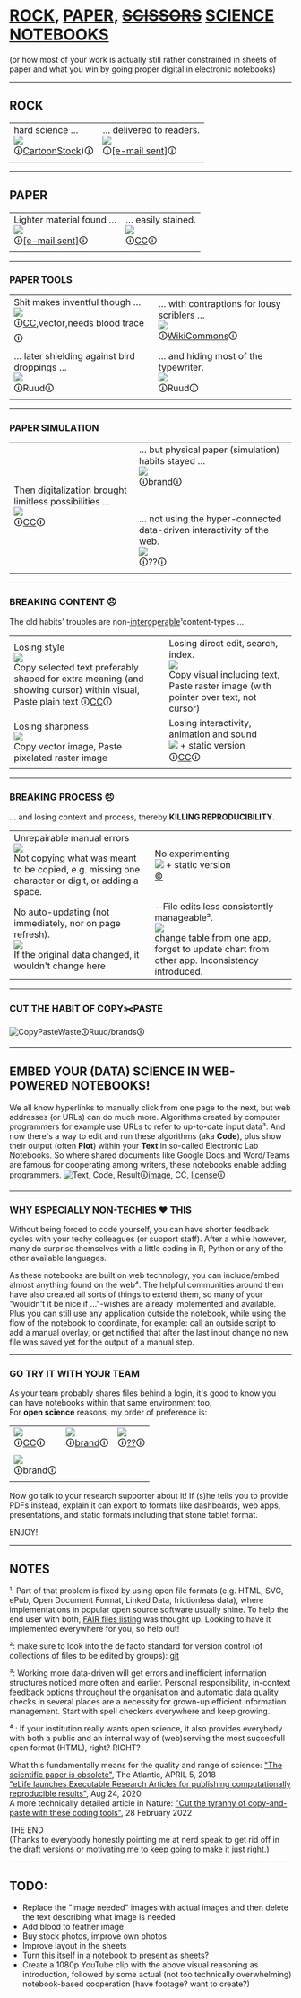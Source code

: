 # [ROCK](#how-the-very-first-rock-hard-science-documents-were-made-cartoonstock), [PAPER](#luckily-lighter-materials-were-soon-found-e-mail-sent), [~~SCISSORS~~](#then-digitalization-brought-limitless-possibilities-shutterstock) [SCIENCE NOTEBOOKS](#embed-your-data-science-in-a-web-powered-notebook-instead)<br>
(or how most of your work is actually still rather constrained in sheets of paper and what you win by going proper digital in electronic notebooks)

---

## ROCK
<table><tr><td>
hard science …<br>
<img src="https://s3.amazonaws.com/lowres.cartoonstock.com/technology-backup-backed_up-spare-history-caves-shr1435_low.jpg"><br>
🛈<a href="https://www.cartoonstock.com/search?type=images&keyword=backup&page=4&expanded=CS370071">CartoonStock</a>)🛈
</td><td>
… delivered to readers.<br>
<img src="https://www.toonpool.com/user/3107/files/send_email_380405.jpg"><br>
  🛈<a href="https://www.toonpool.com/cartoons/Send%20email_38040">[e-mail sent]</a>🛈<br>
</td></tr></table>

---

## PAPER
<table><tr><td>
Lighter material found …<br>
<img src="https://www.pngitem.com/pimgs/m/31-317183_painted-paper-plane-hand-png-download-free-clipart.png"><br>
 🛈<a href="https://www.pngitem.com/middle/hTooJT_heart-we-it-paper-airplane-white-clipart-paper/">[e-mail sent]</a>🛈
  </td><td>
… easily stained.<br>
<img src="https://www.nicepng.com/png/detail/147-1472116_royalty-free-collection-of-high-quality-free-cliparts.png"><br>
  🛈<a href="https://pngset.com/download-free-png-elnos">CC</a>🛈
  </td></tr></table>
  
---

### PAPER TOOLS
<table><tr><td>
Shit makes inventful though …<br>
  <img src="https://freesvg.org/img/1575645791feather-quil-freesvg.org.png"><br>
  🛈<a href="https://freesvg.org/hand-with-a-quill">CC</a>,vector,needs blood trace🛈<br>
  </td><td>
… with contraptions for lousy scriblers …<br>
  <img src="https://upload.wikimedia.org/wikipedia/commons/4/41/Remington_typewriter_1907_%2803%29.jpg"><br>
  🛈<a href="https://commons.wikimedia.org/wiki/File:Remington_typewriter_1907_(03).jpg">WikiCommons</a>🛈<br>
  </td></tr><tr><td>
… later shielding against bird droppings …<br>
  <img src="IMG_20220309_114247129.jpg"><br>
  🛈Ruud🛈
  </td><td>
… and hiding most of the typewriter.<br>
  <img src="IMG_20220309_115605800_HDR.jpg"><br>
  🛈Ruud🛈
  </td></tr></table>
  
---

### PAPER SIMULATION
<table><tr><td>
Then digitalization brought limitless possibilities …<br>
  <img src="https://www.maxpixel.net/static/photo/1x/Sky-Cloud-Blue-Heaven-Heavenly-White-Background-1551174.jpg"><br>
  🛈<a href="https://www.maxpixel.net/Sky-Cloud-Blue-Heaven-Heavenly-White-Background-1551174">CC</a>🛈
  </td><td>
… but physical paper (simulation) habits stayed …<br>
  <img src="https://diy.bostik.com/sites/default/files/styles/square_crop/public/2020-10/Bostik-DIY-SouthAfrica-Stationery-Cut%27nPaste-40g%2Bscissors-product-teaser-600x600.jpg?itok=fLdeEB0t"><br>
  🛈brand🛈<br>
<br>
  <br>
… not using the hyper-connected data-driven interactivity of the web.<br>
  <img src="deadpapers.jfif"><br>
  🛈??🛈
  </td></tr></table>
  
---

### BREAKING CONTENT :disappointed:
The old habits' troubles are non-i̲n̲t̲e̲r̲o̲p̲e̲r̲a̲b̲l̲e̲¹content-types …<br>
<table><tr><td>
Losing style<br>
  <img src="https://upload.wikimedia.org/wikipedia/commons/6/6e/NASA_Wormball_logo.svg"><br>
Copy selected text preferably shaped for extra meaning (and showing cursor) within visual, Paste plain text
  🛈<a href="https://commons.wikimedia.org/wiki/File:NASA_Wormball_logo.svg">CC</a>🛈
  </td><td>
Losing direct edit, search, index.<br>
  <img src="https://www.theromegroup.com/wp-content/uploads/2016/12/image-needed-300x200.png"><br>
  Copy visual including text, Paste raster image (with pointer over text, not cursor)
  </td></tr><tr><td>
Losing sharpness<br>
  <img src="https://logosbynick.com/wp-content/uploads/2019/10/vector-raster.png"><br>
  Copy vector image, Paste pixelated raster image
  </td><td>
Losing interactivity, animation and sound<br>
  <img src="https://upload.wikimedia.org/wikipedia/commons/b/bd/Fourier_series_square_wave_circles_animation.svg"> + static version<br>
  🛈<a href="https://commons.wikimedia.org/wiki/File:Fourier_series_square_wave_circles_animation.svg">CC</a>🛈
  </td></tr></table>
  
---

### BREAKING PROCESS :angry:
… and losing context and process, thereby **KILLING REPRODUCIBILITY**.
<table><tr><td>
Unrepairable manual errors<br>
  <img src="https://www.theromegroup.com/wp-content/uploads/2016/12/image-needed-300x200.png"><br>
  Not copying what was meant to be copied, e.g. missing one character or digit, or adding a space.
  </td><td>
No experimenting<br>
  <img src="https://opensource.com/sites/default/files/uploads/ipyvolume_volume-rendering.gif"> + static version<br>
  <a href="https://opensource.com/article/18/11/python-libraries-data-science">©</a>
  </td></tr><tr><td>
No auto-updating (not immediately, nor on page refresh).<br>
  <img src="https://tomchen.github.io/animated-svg-clock/clock.svg"><br>
  If the original data changed, it wouldn't change here
  </td><td>
- File edits less consistently manageable².<br>
  <img src="https://www.theromegroup.com/wp-content/uploads/2016/12/image-needed-300x200.png"><br>
  change table from one app, forget to update chart from other app. Inconsistency introduced.
  </td></tr></table>
  
---

### CUT THE HABIT OF COPY:scissors:PASTE
![CopyPasteWaste](CopyPasteWaste.png)🛈Ruud/brands🛈

---

## EMBED YOUR (DATA) SCIENCE IN WEB-POWERED NOTEBOOKS!
We all know hyperlinks to manually click from one page to the next, but web addresses (or URLs) can do much more. Algorithms created by computer programmers for example use URLs to refer to up-to-date input data³. And now there's a way to edit and run these algorithms (aka **Code**), plus show their output (often **Plot**) within your **Text** in so-called Electronic Lab Notebooks. So where shared documents like Google Docs and Word/Teams are famous for cooperating among writers, these notebooks enable adding programmers.
![Text, Code, Result](https://static.packt-cdn.com/products/9781789800265/graphics/assets/318443e2-2a55-4b0e-b59a-b89118d0b7ff.png)🛈[image](https://subscription.packtpub.com/book/data/9781789800265/1/ch01lvl1sec07/launching-a-jupyter-notebook), CC, [license](https://github.com/temporaer/tutorial_ml_gkbionics/blob/master/LICENSE)🛈

---

### WHY ESPECIALLY NON-TECHIES :heart: THIS
Without being forced to code yourself, you can have shorter feedback cycles with your techy colleagues (or support staff). After a while however, many do surprise themselves with a little coding in R, Python or any of the other available languages.

As these notebooks are built on web technology, you can include/embed almost anything found on the web⁴. The helpful communities around them have also created all sorts of things to extend them, so many of your "wouldn't it be nice if …"-wishes are already implemented and available. Plus you can still use any application outside the notebook, while using the flow of the notebook to coordinate, for example: call an outside script to add a manual overlay, or get notified that after the last input change no new file was saved yet for the output of a manual step.

---

### GO TRY IT WITH YOUR TEAM
As your team probably shares files behind a login, it's good to know you can have notebooks within that same environment too.<br>
For **open science** reasons, my order of preference is:
<table><tr><td>
 <img src="https://upload.wikimedia.org/wikipedia/commons/3/38/Jupyter_logo.svg"><br>
  🛈<a href="https://commons.wikimedia.org/wiki/File:Jupyter_logo.svg">CC</a>🛈
  </td><td>
  <img src="https://www.rstudio.com/wp-content/uploads/2018/10/RStudio-Logo.svg"><br>
  🛈<a href="https://www.rstudio.com/about/logos/">brand</a>🛈
  </td><td>
    <img src="https://github.com/rstudio/hex-stickers/blob/master/SVG/rmarkdown.svg"><br>
  🛈<a href="https://github.com/rstudio/hex-stickers/">??</a>🛈
  </td></tr><tr><td>
  <img src="https://mms.businesswire.com/media/20210721005245/en/892813/2/Observable_Logo.jpg"><br>
  🛈brand🛈
  </td></tr></table>
  
<!--![notebook brands](notebooks.png)
🛈Ruud/brands🛈-->

Now go talk to your research supporter about it!
If (s)he tells you to provide PDFs instead, explain it can export to formats like dashboards, web apps, presentations, and static formats including that stone tablet format.

ENJOY!

---

## NOTES
¹: Part of that problem is fixed by using open file formats (e.g. HTML, SVG, ePub, Open Document Format, Linked Data, frictionless data), where implementations in popular open source software usually shine. To help the end user with both, [FAIR files listing](https://github.com/steltenpower/FAIRfilesListing) was thought up. Looking to have it implemented everywhere for you, so help out!

²: make sure to look into the de facto standard for version control (of collections of files to be edited by groups): [git](https://thenewstack.io/tutorial-git-for-absolutely-everyone/)

³: Working more data-driven will get errors and inefficient information structures noticed more often and earlier. Personal responsibility, in-context feedback options throughout the organisation and automatic data quality checks in several places are a necessity for grown-up efficient information management. Start with spell checkers everywhere and keep growing.

⁴	: If your institution really wants open science, it also provides everybody with both a public and an internal way of (web)serving the most succesfull open format (HTML), right? RIGHT?

What this fundamentally means for the quality and range of science: ["The scientific paper is obsolete"](https://www.theatlantic.com/science/archive/2018/04/the-scientific-paper-is-obsolete/556676/), The Atlantic, APRIL 5, 2018<br>
["eLife launches Executable Research Articles for publishing computationally reproducible results"](https://elifesciences.org/for-the-press/eb096af1/elife-launches-executable-research-articles-for-publishing-computationally-reproducible-results), Aug 24, 2020<br>
A more technically detailed article in Nature: ["Cut the tyranny of copy-and-paste with these coding tools"](https://www.nature.com/articles/d41586-022-00563-z), 28 February 2022

THE END<br>
(Thanks to everybody honestly pointing me at nerd speak to get rid off in the draft versions or motivating me to keep going to make it just right.)

---

## TODO:
- Replace the "image needed" images with actual images and then delete the text describing what image is needed
- Add blood to feather image
- Buy stock photos, improve own photos
- Improve layout in the sheets
- Turn this itself in [a notebook to present as sheets?](https://medium.com/@mjspeck/presenting-code-using-jupyter-notebook-slides-a8a3c3b59d67)
- Create a 1080p YouTube clip with the above visual reasoning as introduction, followed by some actual (not too technically overwhelming) notebook-based cooperation (have footage? want to create?)
